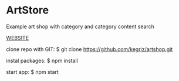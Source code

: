 # ArtStore
Example art shop with category and category content search

<a target="new" href="http://www.rafalrudko.com/artstore/">WEBSITE</a>

clone repo with GIT:
$ git clone https://github.com/kegriz/artshop.git

instal packages:
$ npm install

start app:
$ npm start
